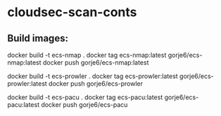 # cloudsec-scan-conts

## Build images:

docker build -t ecs-nmap .
docker tag ecs-nmap:latest gorje6/ecs-nmap:latest
docker push gorje6/ecs-nmap:latest

docker build -t ecs-prowler .
docker tag ecs-prowler:latest gorje6/ecs-prowler:latest
docker push gorje6/ecs-prowler

docker build -t ecs-pacu .
docker tag ecs-pacu:latest gorje6/ecs-pacu:latest
docker push gorje6/ecs-pacu